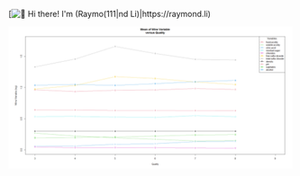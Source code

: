 [<img src="https://raw.githubusercontent.com/Raymo111/Raymo111/master/intro.gif" alt="👋 Hi there! I'm (Raymo(111|nd Li)|https://raymond.li)" title="👋 Hi there! I'm (Raymo(111|nd Li)|https://raymond.li)"/>








<img align="center" alt="GIF" src="https://github.com/DJJamsran/images/blob/main/snp1.png" width="700"/>
